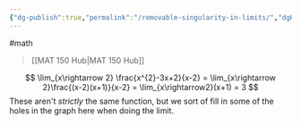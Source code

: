 ```yaml
---
{"dg-publish":true,"permalink":"/removable-singularity-in-limits/","dgHomeLink":true,"dgPassFrontmatter":false}
---
```


#math 
> [[MAT 150 Hub|MAT 150 Hub]]

$$
\lim_{x\rightarrow 2} \frac{x^{2}-3x+2}{x-2} = \lim_{x\rightarrow 2}\frac{(x-2)(x+1)}{x-2} = \lim_{x\rightarrow2}(x+1) = 3
$$
These aren't *strictly* the same function, but we sort of fill in some of the holes in the graph here when doing the limit.